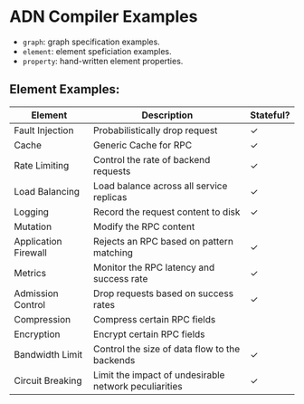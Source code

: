 # ADN Compiler Examples

* `graph`: graph specification examples.
* `element`: element speficiation examples.
* `property`: hand-written element properties.

## Element Examples:
| Element                   | Description                                             | Stateful?   | 
|---------------------------|---------------------------------------------------------|-------------|
| Fault Injection           | Probabilistically drop request                          | ✓           |
| Cache                     | Generic Cache for RPC                                   | ✓           | 
| Rate Limiting             | Control the rate of backend requests                    | ✓           | 
| Load Balancing            | Load balance across all service replicas                | ✓           | 
| Logging                   | Record the request content to disk                      | ✓           |
| Mutation                  | Modify the RPC content                                  |             | 
| Application Firewall      | Rejects an RPC based on pattern matching                | ✓           |
| Metrics                   | Monitor the RPC latency and success rate                | ✓           | 
| Admission Control         | Drop requests based on success rates                    | ✓           | 
| Compression               | Compress certain RPC fields                             |             | 
| Encryption                | Encrypt certain RPC fields                              |             | 
| Bandwidth Limit           | Control the size of data flow to the backends           | ✓           | 
| Circuit Breaking          | Limit the impact of undesirable network peculiarities   | ✓           |
